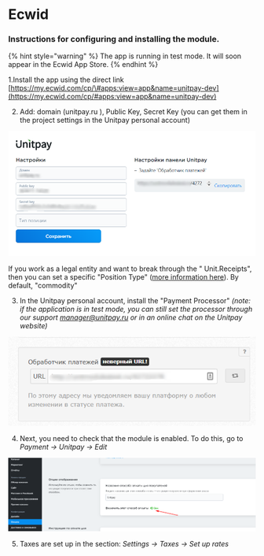 # Ecwid

### Instructions for configuring and installing the module.

{% hint style="warning" %}
The app is running in test mode. It will soon appear in the Ecwid App Store.
{% endhint %}

1.Install the app using the direct link [https://my.ecwid.com/cp/\#apps:view=app&name=unitpay-dev](https://my.ecwid.com/cp/#apps:view=app&name=unitpay-dev)

2. Add: domain \(unitpay.ru \), Public Key, Secret Key \(you can get them in the project settings in the Unitpay personal account\)

![](../../.gitbook/assets/ecw1.png)

If you work as a legal entity and want to break through the " Unit.Receipts", then you can set a specific "Position Type" \([more information here](https://help.unitpay.ru/online-cash-register/receipt_parameters)\). By default, "commodity"

3. In the Unitpay personal account, install the "Payment Processor" _\(note: if the application is in test mode, you can still set the processor through our support manager@unitpay.ru or in an online chat on the Unitpay website\)_

![&#x41D;&#x435; &#x43E;&#x431;&#x440;&#x430;&#x449;&#x430;&#x439;&#x442;&#x435; &#x432;&#x43D;&#x438;&#x43C;&#x430;&#x43D;&#x438;&#x44F; &#x43D;&#x430; &#x441;&#x43E;&#x43E;&#x431;&#x449;&#x435;&#x43D;&#x438;&#x435; &quot;&#x41D;&#x435;&#x432;&#x435;&#x440;&#x43D;&#x44B;&#x439; URL!&quot;](../../.gitbook/assets/ecw2.png)

4. Next, you need to check that the module is enabled. To do this, go to _Payment -&gt; Unitpay -&gt; Edit_

![](../../.gitbook/assets/ecw3.png)

5. Taxes are set up in the section: _Settings -&gt; Taxes -&gt; Set up rates_

